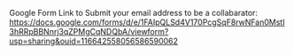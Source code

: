 Google Form Link to Submit your email address to be a collabarator:
https://docs.google.com/forms/d/e/1FAIpQLSd4V170PcgSqF8rwNFan0MstI3hRRpBBNnrj3qZPMgCqNDQbA/viewform?usp=sharing&ouid=116642558056586590062
